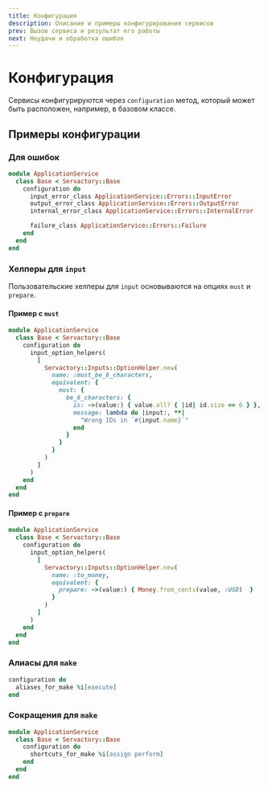 ```yaml
---
title: Конфигурация
description: Описание и примеры конфигурирования сервисов
prev: Вызов сервиса и результат его работы
next: Неудачи и обработка ошибок
---
```


# Конфигурация

Сервисы конфигурируются через `configuration` метод, который может быть расположен, например, в базовом классе.

## Примеры конфигурации

### Для ошибок

```ruby {4-6,8} title="app/services/application_service/base.rb"
module ApplicationService
  class Base < Servactory::Base
    configuration do
      input_error_class ApplicationService::Errors::InputError
      output_error_class ApplicationService::Errors::OutputError
      internal_error_class ApplicationService::Errors::InternalError

      failure_class ApplicationService::Errors::Failure
    end
  end
end
```

### Хелперы для `input`

Пользовательские хелперы для `input` основываются на опциях `must` и `prepare`.

#### Пример с `must`

```ruby {4-20} title="app/services/application_service/base.rb"
module ApplicationService
  class Base < Servactory::Base
    configuration do
      input_option_helpers(
        [
          Servactory::Inputs::OptionHelper.new(
            name: :must_be_6_characters,
            equivalent: {
              must: {
                be_6_characters: {
                  is: ->(value:) { value.all? { |id| id.size == 6 } },
                  message: lambda do |input:, **|
                    "Wrong IDs in `#{input.name}`"
                  end
                }
              }
            }
          )
        ]
      )
    end
  end
end
```

#### Пример с `prepare`

```ruby {4-13} title="app/services/application_service/base.rb"
module ApplicationService
  class Base < Servactory::Base
    configuration do
      input_option_helpers(
        [
          Servactory::Inputs::OptionHelper.new(
            name: :to_money,
            equivalent: {
              prepare: ->(value:) { Money.from_cents(value, :USD)  }
            }
          )
        ]
      )
    end
  end
end
```

### Алиасы для `make`

```ruby {2} title="app/services/application_service/base.rb"
configuration do
  aliases_for_make %i[execute]
end
```

### Сокращения для `make`

```ruby {4} title="app/services/application_service/base.rb"
module ApplicationService
  class Base < Servactory::Base
    configuration do
      shortcuts_for_make %i[assign perform]
    end
  end
end
```
